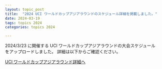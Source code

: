 ```yaml
---
layout: topic_post
title:  "2024 UCI ワールドカップアジアラウンドのスケジュール詳細を掲載しました。"
date: 2024-03-19
tags: topics 2024
categories: topics 2024

---
```


2024/3/23 に開催する UCI ワールドカップアジアラウンドの大会スケジュールをアップロードしました。
詳細は以下からご確認ください。

<a class="btn btn-primary btn-sm" href="{{ site.baseurl }}{% post_url /competition_info/2024/2024-03-23-world-cup-2024-asia %}">UCI ワールドカップアジアラウンド詳細へ</a>
